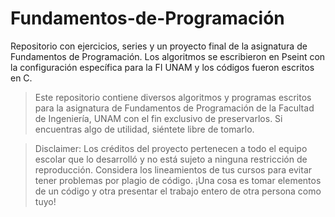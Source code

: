 # Fundamentos-de-Programación
Repositorio con ejercicios, series y un proyecto final de la asignatura de Fundamentos de Programación. Los algoritmos se escribieron en Pseint con la
configuración específica para la FI UNAM y los códigos fueron escritos en C. 

> Este repositorio contiene diversos algoritmos y programas escritos para la asignatura de Fundamentos de
  Programación de la Facultad de Ingeniería, UNAM con el fin exclusivo de preservarlos. Si encuentras algo de 
  utilidad, siéntete libre de tomarlo. 
  
> Disclaimer: Los créditos del proyecto pertenecen a todo el equipo escolar que lo desarrolló y no está sujeto a ninguna restricción de reproducción. Considera 
  los lineamientos de tus cursos para evitar tener problemas por plagio de código. ¡Una cosa es tomar elementos de un código y otra presentar el trabajo entero de otra persona 
  como tuyo! 
